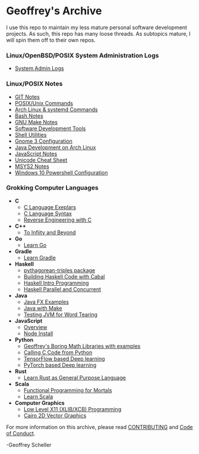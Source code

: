 # Geoffrey's Archive
I use this repo to maintain my less mature personal software
development projects.  As such, this repo has many loose threads.
As subtopics mature, I will spin them off to their own repos.

### Linux/OpenBSD/POSIX System Administration Logs
  * [System Admin Logs](adminLogs)

### Linux/POSIX Notes
  * [GIT Notes](notes/gitNotes.txt)
  * [POSIX/Unix Commands](notes/unixCommands.txt)
  * [Arch Linux & systemd Commands](notes/archLinuxNotes.txt)
  * [Bash Notes](notes/bashNotes.txt)
  * [GNU Make Notes](notes/makeNotes.md)
  * [Software Development Tools](notes/softwareDevTools.md)
  * [Shell Utilities](notes/shellUtilities.txt)
  * [Gnome 3 Configuration](notes/gnome3Conf.md)
  * [Java Development on Arch Linux](notes/archJava.txt)
  * [JavaScript Notes](notes/javaScriptNotes.txt)
  * [Unicode Cheat Sheet](notes/unicodeCheatSheet.txt)
  * [MSYS2 Notes](notes/msys2Notes.txt)
  * [Windows 10 Powershell Configuration](notes/win10PowershellConf/)

### Grokking Computer Languages
  * __C__
    * [C Language Exeplars](grok/C/CExemplars/)
    * [C Language Syntax](grok/C/CSyntax/)
    * [Reverse Engineering with C](grok/C/CRevEngineer/)
  * __C++__
    * [To Infiity and Beyond](grok/C++/ToInfinityAndBeyond/)
  * __Go__
    * [Learn Go](grok/Go/)
  * __Gradle__
    * [Learn Gradle](grok/Gradle/)
  * __Haskell__
    * [pythagorean-triples package](grok/Haskell/pythag-triples)
    * [Building Haskell Code with Cabal](grok/Haskell/buildingHaskellCode/)
    * [Haskell Intro Programming](grok/Haskell/haskellIntroProgramming/)
    * [Haskell Parallel and Concurrent](grok/Haskell/haskellParallelAndConcurrent/)
  * __Java__
    * [Java FX Examples](grok/Java/javafxExamples/)
    * [Java with Make](grok/Java/javaWithMake/)
    * [Testing JVM for Word Tearing](grok/Java/wordTearing/)
  * __JavaScript__
    * [Overview](grok/JavaScript/)
    * [Node Install](grok/JavaScript/node-install/)
  * __Python__
    * [Geoffrey's Boring Math Libraries with examples](grok/Python/boring_math/)
    * [Calling C Code from Python](grok/Python/C_call/)
    * [TensorFlow based Deep learning](grok/Python/tensorflow/)
    * [PyTorch based Deep learning](grok/Python/pyTorch/)
  * __Rust__
    * [Learn Rust as General Purpose Language](grok/Rust/learnRust/)
  * __Scala__
    * [Functional Programming for Mortals](grok/Scala/fpForMortals/)
    * [Learn Scala](grok/Scala/learnScala/)
  * __Computer Graphics__
    * [Low Level X11 (XLIB/XCB) Programming](grok/Graphics/XWindows)
    * [Cairo 2D Vector Graphics](grok/Graphics/Cairo)

For more information on this archive, please read
[CONTRIBUTING](CONTRIBUTING.md)
and
[Code of Conduct](CODE_OF_CONDUCT.md).

-Geoffrey Scheller
